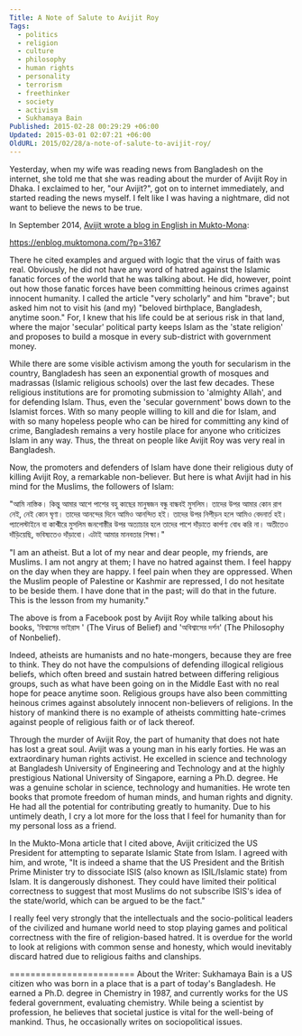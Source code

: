 ```yaml
---
Title: A Note of Salute to Avijit Roy
Tags:
  - politics
  - religion
  - culture
  - philosophy
  - human rights
  - personality
  - terrorism
  - freethinker
  - society
  - activism
  - Sukhamaya Bain
Published: 2015-02-28 00:29:29 +06:00
Updated: 2015-03-01 02:07:21 +06:00
OldURL: 2015/02/28/a-note-of-salute-to-avijit-roy/
---
```


Yesterday, when my wife was reading news from Bangladesh on the internet, she told me that she was reading about the murder of Avijit Roy in Dhaka. I exclaimed to her, "our Avijit?", got on to internet immediately, and started reading the news myself. I felt like I was having a nightmare, did not want to believe the news to be true.

In September 2014, <a href="https://enblog.muktomona.com/?p=3167">Avijit wrote a blog in English in Mukto-Mona</a>:

https://enblog.muktomona.com/?p=3167

There he cited examples and argued with logic that the virus of faith was real. Obviously, he did not have any word of hatred against the Islamic fanatic forces of the world that he was talking about. He did, however, point out how those fanatic forces have been committing heinous crimes against innocent humanity. I called the article "very scholarly" and him "brave"; but asked him not to visit his (and my) "beloved birthplace, Bangladesh, anytime soon." For, I knew that his life could be at serious risk in that land, where the major 'secular' political party keeps Islam as the 'state religion' and proposes to build a mosque in every sub-district with government money.

While there are some visible activism among the youth for secularism in the country, Bangladesh has seen an exponential growth of mosques and madrassas (Islamic religious schools) over the last few decades. These religious institutions are for promoting submission to 'almighty Allah', and for defending Islam. Thus, even the 'secular government' bows down to the Islamist forces. With so many people willing to kill and die for Islam, and with so many hopeless people who can be hired for committing any kind of crime, Bangladesh remains a very hostile place for anyone who criticizes Islam in any way. Thus, the threat on people like Avijit Roy was very real in Bangladesh.

Now, the promoters and defenders of Islam have done their religious duty of killing Avijit Roy, a remarkable non-believer. But here is what Avijit had in his mind for the Muslims, the followers of Islam:

"আমি নাস্তিক। কিন্তু আমার আশে পাশের বহু কাছের মানুষজন বন্ধু বান্ধবই মুসলিম। তাদের উপর আমার কোন রাগ নেই, নেই কোন ঘৃণা। তাদের আনন্দের দিনে আমিও আনন্দিত হই। তাদের উপর নিপীড়ন হলে আমিও বেদনার্ত হই। প্যালেস্টাইনে বা কাশ্মীরে মুসলিম জনগোষ্ঠীর উপর অত্যাচার হলে তাদের পাশে দাঁড়াতে কার্পণ্য বোধ করি না। অতীতেও দাঁড়িয়েছি, ভবিষ্যতেও দাঁড়াবো। এটাই আমার মানবতার শিক্ষা।"

"I am an atheist. But a lot of my near and dear people, my friends, are Muslims. I am not angry at them; I have no hatred against them. I feel happy on the day when they are happy. I feel pain when they are oppressed. When the Muslim people of Palestine or Kashmir are repressed, I do not hesitate to be beside them. I have done that in the past; will do that in the future. This is the lesson from my humanity."

The above is from a Facebook post by Avijit Roy while talking about his books, 'বিশ্বাসের ভাইরাস ' (The Virus of Belief) and 'অবিশ্বাসের দর্শন' (The Philosophy of Nonbelief).

Indeed, atheists are humanists and no hate-mongers, because they are free to think. They do not have the compulsions of defending illogical religious beliefs, which often breed and sustain hatred between differing religious groups, such as what have been going on in the Middle East with no real hope for peace anytime soon. Religious groups have also been committing heinous crimes against absolutely innocent non-believers of religions. In the history of mankind there is no example of atheists committing hate-crimes against people of religious faith or of lack thereof.

Through the murder of Avijit Roy, the part of humanity that does not hate has lost a great soul. Avijit was a young man in his early forties. He was an extraordinary human rights activist. He excelled in science and technology at Bangladesh University of Engineering and Technology and at the highly prestigious National University of Singapore, earning a Ph.D. degree. He was a genuine scholar in science, technology and humanities. He wrote ten books that promote freedom of human minds, and human rights and dignity. He had all the potential for contributing greatly to humanity. Due to his untimely death, I cry a lot more for the loss that I feel for humanity than for my personal loss as a friend.

In the Mukto-Mona article that I cited above, Avijit criticized the US President for attempting to separate Islamic State from Islam. I agreed with him, and wrote, "It is indeed a shame that the US President and the British Prime Minister try to dissociate ISIS (also known as ISIL/Islamic state) from Islam. It is dangerously dishonest. They could have limited their political correctness to suggest that most Muslims do not subscribe ISIS's idea of the state/world, which can be argued to be the fact."

I really feel very strongly that the intellectuals and the socio-political leaders of the civilized and humane world need to stop playing games and political correctness with the fire of religion-based hatred. It is overdue for the world to look at religions with common sense and honesty, which would inevitably discard hatred due to religious faiths and clanships.

========================
About the Writer: Sukhamaya Bain is a US citizen who was born in a place that is a part of today's Bangladesh. He earned a Ph.D. degree in Chemistry in 1987, and currently works for the US federal government, evaluating chemistry. While being a scientist by profession, he believes that societal justice is vital for the well-being of mankind. Thus, he occasionally writes on sociopolitical issues.

